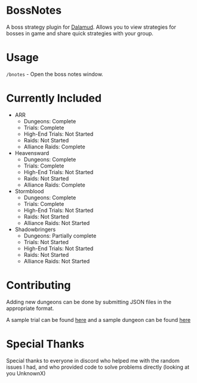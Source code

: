 # BossNotes

A boss strategy plugin for [Dalamud](https://github.com/goatcorp/Dalamud). Allows you to view strategies for bosses in game and share quick strategies with your group.

# Usage
`/bnotes` - Open the boss notes window.

# Currently Included
- ARR
  - Dungeons: Complete
  - Trials: Complete
  - High-End Trials: Not Started
  - Raids: Not Started
  - Alliance Raids: Complete
- Heavensward
  - Dungeons: Complete
  - Trials: Complete
  - High-End Trials: Not Started
  - Raids: Not Started
  - Alliance Raids: Complete
- Stormblood
  - Dungeons: Complete
  - Trials: Complete
  - High-End Trials: Not Started
  - Raids: Not Started
  - Alliance Raids: Not Started
- Shadowbringers
  - Dungeons: Partially complete
  - Trials: Not Started
  - High-End Trials: Not Started
  - Raids: Not Started
  - Alliance Raids: Not Started
  
# Contributing
Adding new dungeons can be done by submitting JSON files in the appropriate format.

A sample trial can be found [here](https://github.com/rvazarkar/XIVQuickBossNotes/blob/master/BossNotes/ENG/ARR/Trials/Chrysalis.json) and a sample dungeon can be found [here](https://github.com/rvazarkar/XIVQuickBossNotes/blob/master/BossNotes/ENG/ARR/Dungeons/LostCity.json)

# Special Thanks
Special thanks to everyone in discord who helped me with the random issues I had, and who provided code to solve problems directly (looking at you UnknownX)
